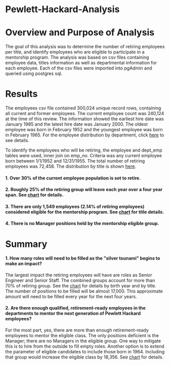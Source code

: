 # Pewlett-Hackard-Analysis

# Overview and Purpose of Analysis
The goal of this analysis was to determine the number of retiring employees per title, and identify employees who are eligible to participate in a mentorship program.  The analysis was based on csv files containing employee data, titles information as well as departmental information for each employee.  Each of the csv files were imported into pgAdmin and queried using postgres sql.

# Results
The employees csv file contained 300,024 unique record rows, containing all current and former employees.  The current employee count was 240,124 at the time of this review.  The information showed the earliest hire date was January 1985 and the latest hire date was January 2000.  The oldest employee was born in February 1952 and the youngest employee was born in February 1965. For the employee distribution by department, click [here](https://github.com/Eblakeiii/Pewlett-Hackard-Analysis/blob/master/Data/current_emp.png) to see details.

To identify the employees who will be retiring, the employee and dept_emp tables were used, inner join on emp_no.  Criteria was any current employee born between 1/1/1952 and 12/31/1955.  The total number of retiring employees was 72,458.  The distribution by title is shown [here](https://github.com/Eblakeiii/Pewlett-Hackard-Analysis/blob/master/Data/retiring_emp.png).

#### 1.  Over 30% of the current employee population is set to retire.
#### 2.  Roughly 25% of the retiring group will leave each year over a four year span.  See [chart](https://github.com/Eblakeiii/Pewlett-Hackard-Analysis/blob/master/Data/retiring_by_dob_yr.png) for details.
#### 3.  There are only 1,549 employees (2.14% of retiring employees) considered eligible for the mentorship program.  See [chart](https://github.com/Eblakeiii/Pewlett-Hackard-Analysis/blob/master/Data/mship_elig.png) for title details.
#### 4.  There is no Manager positions held by the mentorship eligible group.

# Summary
#### 1. How many roles will need to be filled as the "silver tsunami" begins to make an impact?
The largest impact the retiring employees will have are roles as Senior Engineer and Senior Staff.  The combined groups account for more than 70% of retiring group.  See the [chart](https://github.com/Eblakeiii/Pewlett-Hackard-Analysis/blob/master/Data/retire_by_dob_title.png) for details by birth year and by title.  The number of positions to be filled will be almost 17,000.  This approximate amount will need to be filled every year for the next four years.  

#### 2. Are there enough qualified, retirement-ready employees in the departments to mentor the next generation of Pewlett Hackard employees?
For the most part, yes, there are more than enough retirement-ready employees to mentor the eligible class.  The only positions deficient is the Manager; there are no Managers in the eligible group.  One way to mitigate this is to hire from the outside to fill empty roles.  Another option is to extend the parameter of eligible candidates to include those born in 1964.  Including that group would increase the eligible class by 18,356.  See [chart](https://github.com/Eblakeiii/Pewlett-Hackard-Analysis/blob/master/Data/xmship_elig.png) for details.   
